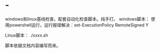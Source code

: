 # -
windows和linux基线检查，配套自动化检查脚本。纯手打。
windows脚本：
        使用powershell运行，运行报错解决：set-ExecutionPolicy RemoteSigned  Y 
        
Linux脚本：
        ./xxxx.sh
        
        
 脚本依据文档内容编写而来。
